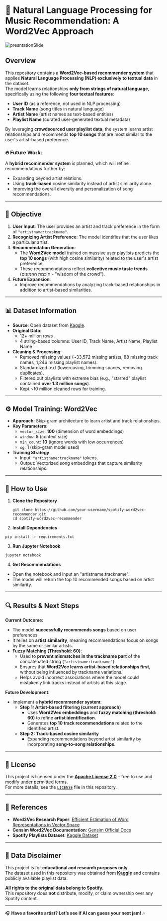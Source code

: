 # 🎵 Natural Language Processing for Music Recommendation: A Word2Vec Approach

![presntationSlide](images/presentationSlide.png)

## Overview
This repository contains a **Word2Vec-based recommender system** that applies **Natural Language Processing (NLP) exclusively to textual data** in the dataset.  
The model learns relationships **only from strings of natural language**, specifically using the following **four textual features**:
- **User ID** (as a reference, not used in NLP processing)
- **Track Name** (song titles in natural language)
- **Artist Name** (artist names as text-based entities)
- **Playlist Name** (curated user-generated textual metadata)

By leveraging **crowdsourced user playlist data**, the system learns artist relationships and recommends **top 10 songs** that are most similar to the user's artist-based preference.


### 🔥 Future Work:
A **hybrid recommender system** is planned, which will refine recommendations further by:
- Expanding beyond artist relations.
- Using **track-based** cosine similarity instead of artist similarity alone.
- Improving the overall diversity and personalization of song recommendations.

---

## 📌 Objective
1. **User Input**: The user provides an artist and track preference in the form of `"artistname:trackname"`.
2. **Recognizing Artist Preference**: The model identifies that the user likes a particular artist.
3. **Recommendation Generation**:  
   - The **Word2Vec model** trained on massive user playlists predicts the **top 10 songs** (with high cosine similarity) related to the user's artist preference.
   - These recommendations reflect **collective music taste trends** (חוכמת ההמונים - "wisdom of the crowd").
4. **Future Expansion**:  
   - Improve recommendations by analyzing track-based relationships in addition to artist-based similarities.

---

## 📊 Dataset Information
- **Source**: Open dataset from [Kaggle](https://www.kaggle.com/datasets/andrewmvd/spotify-playlists/data?select=spotify_dataset.csv).  
- **Original Data**:  
  - 12+ million rows  
  - 4 string-based columns: User ID, Track Name, Artist Name, Playlist Name  
- **Cleaning & Processing**:  
  - Removed missing values (~33,572 missing artists, 88 missing track names, 1,246 missing playlist names).  
  - Standardized text (lowercasing, trimming spaces, removing duplicates).  
  - Filtered out playlists with extreme bias (e.g., "starred" playlist contained **over 1.3 million songs**).  
  - Kept ~10 million cleaned rows for training.  

---

## ⚙️ Model Training: Word2Vec
- **Approach**: Skip-gram architecture to learn artist and track relationships.  
- **Key Parameters**:  
  - `vector_size`: **100** (dimension of word embeddings)  
  - `window`: **5** (context size)  
  - `min_count`: **10** (ignore words with low occurrences)  
  - `sg`: **1** (skip-gram model used)  
- **Training Strategy**:  
  - Input: `"artistname:trackname"` tokens.  
  - Output: Vectorized song embeddings that capture similarity relationships.  

---

## 🎯 How to Use
1. **Clone the Repository**  
   ```
   git clone https://github.com/your-username/spotify-word2vec-recommender.git
   cd spotify-word2vec-recommender
   ```

2. **Install Dependencies**
```
pip install -r requirements.txt
```

3. **Run Jupyter Notebook**
```
jupyter notebook
```

4. **Get Recommendations**
- Open the notebook and input an "artistname:trackname".
- The model will return the top 10 recommended songs based on artist similarity.

---

## 🔍 Results & Next Steps

**Current Outcome:**  
- The model **successfully recommends songs** based on user preferences.  
- It relies on **artist similarity**, meaning recommendations focus on songs by the same or similar artists.
- **Fuzzy Matching (Threshold: 60)**:  
  - Used to **prevent mismatches in the trackname part** of the concatenated string (`"artistname:trackname"`).  
  - Ensures that **Word2Vec learns artist-based relationships first**, without being influenced by trackname variations.  
  - Helps avoid incorrect associations where the model could mistakenly link tracks instead of artists at this stage.

**Future Development:**  
- Implement a **hybrid recommender system**:
  - **Step 1: Artist-based filtering (current approach)**  
    - Uses **Word2Vec embeddings** and **fuzzy matching (threshold: 60)** to refine **artist identification**.  
    - Generates **top 10 track recommendations** related to the identified artist.  
  - **Step 2: Track-based cosine similarity**
    - Expanding recommendations beyond artist similarity by incorporating **song-to-song relationships**.
   
---

## 📜 License
This project is licensed under the **[Apache License 2.0](https://www.apache.org/licenses/LICENSE-2.0)** – free to use and modify under permitted terms.  
For more details, see the [`LICENSE`](LICENSE) file in this repository.

---

## 🔗 References
- **Word2Vec Research Paper**: [Efficient Estimation of Word Representations in Vector Space](https://arxiv.org/abs/1301.3781)  
- **Gensim Word2Vec Documentation**: [Gensim Official Docs](https://radimrehurek.com/gensim/models/word2vec.html)  
- **Spotify Playlists Dataset**: [Kaggle Dataset](https://www.kaggle.com/datasets/andrewmvd/spotify-playlists/data?select=spotify_dataset.csv)  

---

## 📢 Data Disclaimer
This project is for **educational and research purposes only**.  
The dataset used in this repository was obtained from **[Kaggle](https://www.kaggle.com/datasets/andrewmvd/spotify-playlists/data?select=spotify_dataset.csv)** and contains publicly available playlist data.  

**All rights to the original data belong to Spotify.**  
This repository does **not** distribute, modify, or claim ownership over any Spotify content.

---

🎧 **Have a favorite artist? Let’s see if AI can guess your next jam!** 🎶  

